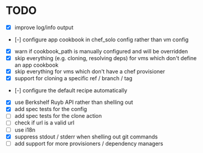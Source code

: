 
# TODO

- [x] improve log/info output
- [-] configure app cookbook in chef_solo config rather than vm config
- [x] warn if cookbook_path is manually configured and will be overridden
- [x] skip everything (e.g. cloning, resolving deps) for vms which don't define an app cookbook
- [x] skip everything for vms which don't have a chef provisioner
- [x] support for cloning a specific ref / branch / tag
- [-] configure the default recipe automatically
- [x] use Berkshelf Ruyb API rather than shelling out
- [x] add spec tests for the config
- [ ] add spec tests for the clone action
- [ ] check if url is a valid url
- [ ] use i18n
- [x] suppress stdout / stderr when shelling out git commands
- [ ] add support for more provisioners / dependency managers